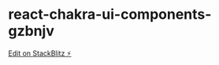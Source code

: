 # react-chakra-ui-components-gzbnjv

[Edit on StackBlitz ⚡️](https://stackblitz.com/edit/react-chakra-ui-components-gzbnjv)